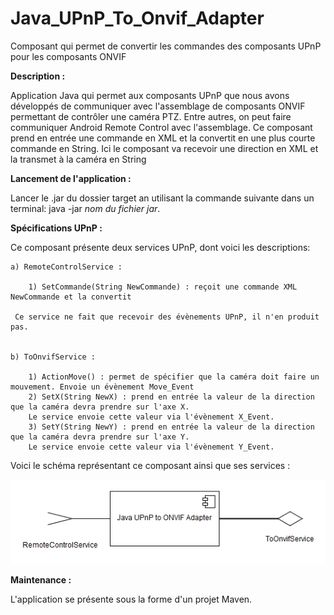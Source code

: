 # Java_UPnP_To_Onvif_Adapter
Composant qui permet de convertir les commandes des composants UPnP pour les composants ONVIF


<strong>Description :</strong>

Application Java qui permet aux composants UPnP que nous avons développés de communiquer avec l'assemblage de composants 
ONVIF permettant de contrôler une caméra PTZ. Entre autres, on peut faire communiquer Android Remote Control avec l'assemblage. 
Ce composant prend en entrée une commande en XML et la convertit en une plus courte commande en String.
Ici le composant va recevoir une direction en XML et la transmet à la caméra en String

<strong>Lancement de l'application :</strong>

Lancer le .jar du dossier target an utilisant la commande suivante dans un terminal: java -jar <i>nom du fichier jar</i>.

<strong>Spécifications UPnP :</strong>

Ce composant présente deux services UPnP, dont voici les descriptions:

    a) RemoteControlService :
    
        1) SetCommande(String NewCommande) : reçoit une commande XML NewCommande et la convertit
        
     Ce service ne fait que recevoir des évènements UPnP, il n'en produit pas.
     
     
    b) ToOnvifService :
    
        1) ActionMove() : permet de spécifier que la caméra doit faire un mouvement. Envoie un évènement Move_Event
        2) SetX(String NewX) : prend en entrée la valeur de la direction que la caméra devra prendre sur l'axe X. 
        Le service envoie cette valeur via l'évènement X_Event.
        3) SetY(String NewY) : prend en entrée la valeur de la direction que la caméra devra prendre sur l'axe Y. 
        Le service envoie cette valeur via l'évènement Y_Event.
       
       
Voici le schéma représentant ce composant ainsi que ses services :

![alt tag](https://github.com/components-upnp/Java_UPnP_To_Onvif_Adapter/blob/master/UPnPToOnvifAdapter.png)
       
<strong>Maintenance : </strong>

L'application se présente sous la forme d'un projet Maven.

